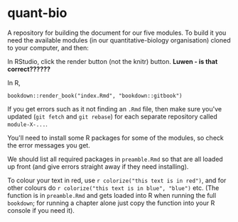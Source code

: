 # quant-bio 

A repository for building the document for our five modules. To build it you need the available modules (in our quantitative-biology organisation) cloned to your computer, and then:

In RStudio, click the render button (not the knitr) button. **Luwen - is that correct??????**

In R,
 
```
bookdown::render_book("index.Rmd", "bookdown::gitbook")
```

If you get errors such as it not finding an `.Rmd` file, then make sure you've updated (`git fetch` and `git rebase`) for each separate repository called `module-X-...`. 

You'll need to install some R packages for some of the modules, so check the error messages you get.

We should list all required packages in `preamble.Rmd` so that are all loaded up front (and give errors straight away if they need installing).

To colour your text in red, use `r colorize("this text is in red")`, and for other colours do `r colorize("this text is in blue", "blue")` etc. (The function is in `preamble.Rmd` and gets loaded into R when running the full `bookdown`; for running a chapter alone just copy the function into your R console if you need it).
   


